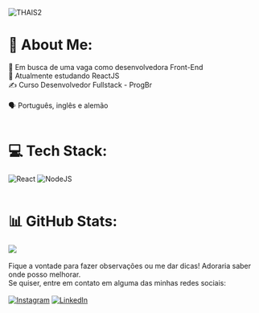  
![THAIS2](https://user-images.githubusercontent.com/99916975/221055550-b33d9d33-8b8d-4802-8f32-97d20e8eeb55.png)


# 💫 About Me:
  
🔭  Em busca de uma vaga como desenvolvedora Front-End
<br>
🌱 Atualmente estudando ReactJS 
<br>
✍ Curso Desenvolvedor Fullstack - ProgBr  
</br> 
🗣 Português, inglês e alemão  
</br> 
 
# 💻 Tech Stack:
 ![React](https://img.shields.io/badge/react-%2320232a.svg?style=flat&logo=react&logoColor=%2361DAFB) ![NodeJS](https://img.shields.io/badge/node.js-6DA55F?style=flat&logo=node.js&logoColor=white)    
 </br> 
 
# 📊 GitHub Stats:
![](https://github-readme-stats.vercel.app/api/top-langs/?username=thaisbbreder&theme=midnight-purple&hide_border=false&include_all_commits=false&count_private=true&layout=compact)
</br> </br> 
Fique a vontade para fazer observações ou me dar dicas! Adoraria saber onde posso melhorar.<br>
  Se quiser, entre em contato em alguma das minhas redes sociais:</br> </br> [![Instagram](https://img.shields.io/badge/Instagram-%23E4405F.svg?logo=Instagram&logoColor=white)](https://instagram.com/thaisbbreder) [![LinkedIn](https://img.shields.io/badge/LinkedIn-%230077B5.svg?logo=linkedin&logoColor=white)](https://linkedin.com/in/thaisbbreder)  

<!-- Proudly created with GPRM ( https://gprm.itsvg.in ) -->
